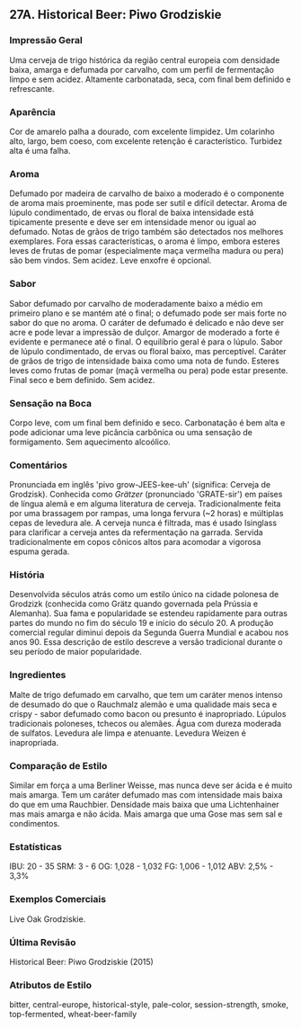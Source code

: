## 27A. Historical Beer: Piwo Grodziskie

### Impressão Geral

Uma cerveja de trigo histórica da região central europeia com densidade baixa, amarga e defumada por carvalho, com um perfil de fermentação limpo e sem acidez. Altamente carbonatada, seca, com final bem definido e refrescante.

### Aparência

Cor de amarelo palha a dourado, com excelente limpidez. Um colarinho alto, largo, bem coeso, com excelente retenção é característico. Turbidez alta é uma falha.

### Aroma

Defumado por madeira de carvalho de baixo a moderado é o componente de aroma mais proeminente, mas pode ser sutil e difícil detectar. Aroma de lúpulo condimentado, de ervas ou floral de baixa intensidade está tipicamente presente e deve ser em intensidade menor ou igual ao defumado. Notas de grãos de trigo também são detectados nos melhores exemplares. Fora essas características, o aroma é limpo, embora esteres leves de frutas de pomar (especialmente maça vermelha madura ou pera) são bem vindos. Sem acidez. Leve enxofre é opcional.

### Sabor

Sabor defumado por carvalho de moderadamente baixo a médio em primeiro plano e se mantém até o final; o defumado pode ser mais forte no sabor do que no aroma. O caráter de defumado é delicado e não deve ser acre e pode levar a impressão de dulçor. Amargor de moderado a forte é evidente
e permanece até o final. O equilíbrio geral é para o lúpulo. Sabor de lúpulo condimentado, de ervas ou floral baixo, mas perceptível. Caráter de grãos de trigo de intensidade baixa como uma nota de fundo. Esteres leves como frutas de pomar (maçã vermelha ou pera) pode estar presente. Final seco e bem definido. Sem acidez.

### Sensação na Boca

Corpo leve, com um final bem definido e seco. Carbonatação é bem alta e pode adicionar uma leve picância carbônica ou uma sensação de formigamento. Sem aquecimento alcoólico.

### Comentários

Pronunciada em inglês 'pivo grow-JEES-kee-uh' (significa: Cerveja de Grodzisk). Conhecida como *Grätzer* (pronunciado 'GRATE-sir') em países de língua alemã e em alguma literatura de cerveja. Tradicionalmente feita por uma brassagem por rampas, uma longa fervura (~2 horas) e múltiplas cepas de levedura ale. A cerveja nunca é filtrada, mas é usado Isinglass para clarificar a cerveja antes da refermentação na garrada. Servida tradicionalmente em copos cônicos altos para acomodar a vigorosa espuma gerada.

### História

Desenvolvida séculos atrás como um estilo único na cidade polonesa de Grodzizk (conhecida como Grätz quando governada pela Prússia e Alemanha). Sua fama e popularidade se estendeu rapidamente para outras partes do mundo no fim do século 19 e início do século 20. A produção comercial regular diminui depois da Segunda Guerra Mundial e acabou nos anos 90. Essa descrição de estilo descreve a versão tradicional durante o seu período de maior popularidade.

### Ingredientes

Malte de trigo defumado em carvalho, que tem um caráter menos intenso de desumado do que o Rauchmalz alemão e uma qualidade mais seca e crispy - sabor defumado como bacon ou presunto é inapropriado. Lúpulos tradicionais poloneses, tchecos ou alemães. Água com dureza moderada de sulfatos. Levedura ale limpa e atenuante. Levedura Weizen é inapropriada.

### Comparação de Estilo

Similar em força a uma Berliner Weisse, mas nunca deve ser ácida e é muito mais amarga. Tem um caráter defumado mas com intensidade mais baixa do que em uma Rauchbier. Densidade mais baixa que uma Lichtenhainer mas mais amarga e não ácida. Mais amarga que uma Gose mas sem sal e condimentos.

### Estatísticas

IBU: 20 - 35
SRM: 3 - 6
OG: 1,028 - 1,032
FG: 1,006 - 1,012
ABV: 2,5% - 3,3%

### Exemplos Comerciais

Live Oak Grodziskie.

### Última Revisão

Historical Beer: Piwo Grodziskie (2015)

### Atributos de Estilo

bitter, central-europe, historical-style, pale-color, session-strength, smoke, top-fermented, wheat-beer-family
